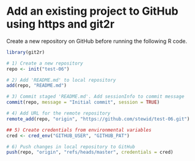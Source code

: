 # Add an existing project to GitHub using https and git2r

Create a new repository on GitHub before running the following R code.

```r
library(git2r)

# 1) Create a new repository
repo <- init("test-06")

# 2) Add 'README.md' to local repository
add(repo, "README.md")

# 3) Commit staged 'README.md'. Add sessionInfo to commit message
commit(repo, message = "Initial commit", session = TRUE)

# 4) Add URL for the remote repository
remote_add(repo, "origin", "https://github.com/stewid/test-06.git")

## 5) Create credentials from environmental variables
cred <- cred_env("GITHUB_USER", "GITHUB_PAT")

# 6) Push changes in local repository to GitHub
push(repo, "origin", "refs/heads/master", credentials = cred)
```
